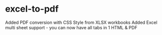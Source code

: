 # excel-to-pdf

Added PDF conversion with CSS Style from XLSX workbooks
Added Excel multi sheet support - you can now have all tabs in 1 HTML & PDF
